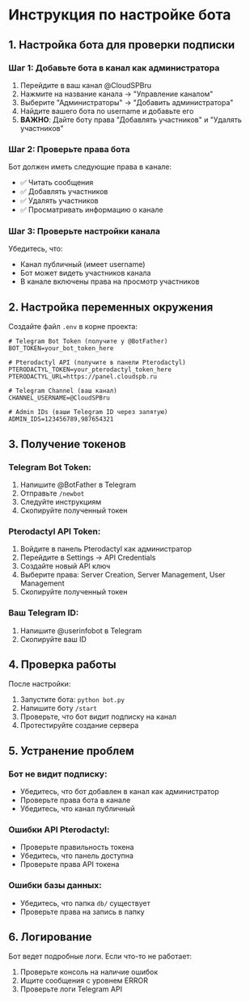 # Инструкция по настройке бота

## 1. Настройка бота для проверки подписки

### Шаг 1: Добавьте бота в канал как администратора

1. Перейдите в ваш канал @CloudSPBru
2. Нажмите на название канала → "Управление каналом"
3. Выберите "Администраторы" → "Добавить администратора"
4. Найдите вашего бота по username и добавьте его
5. **ВАЖНО**: Дайте боту права "Добавлять участников" и "Удалять участников"

### Шаг 2: Проверьте права бота

Бот должен иметь следующие права в канале:
- ✅ Читать сообщения
- ✅ Добавлять участников  
- ✅ Удалять участников
- ✅ Просматривать информацию о канале

### Шаг 3: Проверьте настройки канала

Убедитесь, что:
- Канал публичный (имеет username)
- Бот может видеть участников канала
- В канале включены права на просмотр участников

## 2. Настройка переменных окружения

Создайте файл `.env` в корне проекта:

```env
# Telegram Bot Token (получите у @BotFather)
BOT_TOKEN=your_bot_token_here

# Pterodactyl API (получите в панели Pterodactyl)
PTERODACTYL_TOKEN=your_pterodactyl_token_here
PTERODACTYL_URL=https://panel.cloudspb.ru

# Telegram Channel (ваш канал)
CHANNEL_USERNAME=@CloudSPBru

# Admin IDs (ваши Telegram ID через запятую)
ADMIN_IDS=123456789,987654321
```

## 3. Получение токенов

### Telegram Bot Token:
1. Напишите @BotFather в Telegram
2. Отправьте `/newbot`
3. Следуйте инструкциям
4. Скопируйте полученный токен

### Pterodactyl API Token:
1. Войдите в панель Pterodactyl как администратор
2. Перейдите в Settings → API Credentials
3. Создайте новый API ключ
4. Выберите права: Server Creation, Server Management, User Management
5. Скопируйте полученный токен

### Ваш Telegram ID:
1. Напишите @userinfobot в Telegram
2. Скопируйте ваш ID

## 4. Проверка работы

После настройки:

1. Запустите бота: `python bot.py`
2. Напишите боту `/start`
3. Проверьте, что бот видит подписку на канал
4. Протестируйте создание сервера

## 5. Устранение проблем

### Бот не видит подписку:
- Убедитесь, что бот добавлен в канал как администратор
- Проверьте права бота в канале
- Убедитесь, что канал публичный

### Ошибки API Pterodactyl:
- Проверьте правильность токена
- Убедитесь, что панель доступна
- Проверьте права API токена

### Ошибки базы данных:
- Убедитесь, что папка `db/` существует
- Проверьте права на запись в папку

## 6. Логирование

Бот ведет подробные логи. Если что-то не работает:
1. Проверьте консоль на наличие ошибок
2. Ищите сообщения с уровнем ERROR
3. Проверьте логи Telegram API 